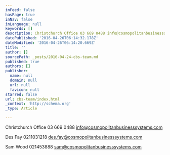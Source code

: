 ```yaml
---
inFeed: false
hasPage: true
inNav: false
inLanguage: null
keywords: []
description: Christchurch Office 03 669 0488 info@cosmopolitanbusinesssystems.com
datePublished: '2016-04-26T06:14:32.178Z'
dateModified: '2016-04-26T06:14:20.669Z'
title: ''
author: []
sourcePath: _posts/2016-04-24-cbs-team.md
published: true
authors: []
publisher:
  name: null
  domain: null
  url: null
  favicon: null
starred: false
url: cbs-team/index.html
_context: 'http://schema.org'
_type: Article

---
```

Christchurch Office 03 669 0488 info@cosmopolitanbusinesssystems.com

Des Fay 0211031218 [des.fay@cosmopolitanbusinesssystems.com][0]

Sam Wood 021453888 [sam@cosmopolitanbusinesssystems.com][1]

[0]: mailto:des.fay@cosmpolitanbusinesssystems.com
[1]: mailto:sam@cosmopolitanbusinesssystems.com